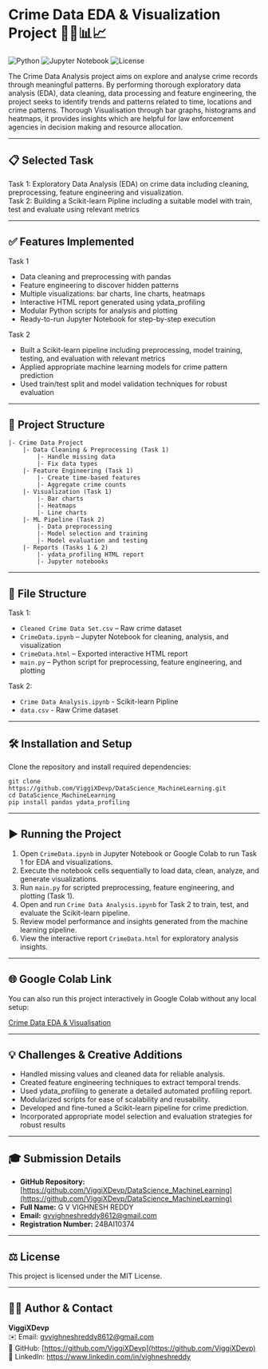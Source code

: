 # Crime Data EDA & Visualization Project 🧑‍💻📊📈

![Python](https://img.shields.io/badge/Python-3.7+-blue) ![Jupyter Notebook](https://img.shields.io/badge/Jupyter-Notebook-orange.svg) ![License](https://img.shields.io/badge/License-MIT-green)

The Crime Data Analysis project aims on explore and analyse crime records through meaningful patterns. By performing thorough exploratory data analysis (EDA), data cleaning, data processing and feature engineering, the project seeks to identify trends and patterns related to time, locations and crime patterns. Thorough Visualisation through bar graphs, histograms and heatmaps, it provides insights which are helpful for law enforcement agencies in decision making and resource allocation.

---

## 📋 Selected Task

Task 1: Exploratory Data Analysis (EDA) on crime data including cleaning, preprocessing, feature engineering and visualization.  
Task 2: Building a Scikit-learn Pipline including a suitable model with train, test and evaluate using relevant metrics

---

## ✅  Features Implemented
Task 1  

- Data cleaning and preprocessing with pandas  
- Feature engineering to discover hidden patterns  
- Multiple visualizations: bar charts, line charts, heatmaps  
- Interactive HTML report generated using ydata_profiling  
- Modular Python scripts for analysis and plotting  
- Ready-to-run Jupyter Notebook for step-by-step execution     

Task 2

- Built a Scikit-learn pipeline including preprocessing, model training, testing, and evaluation with relevant metrics  
- Applied appropriate machine learning models for crime pattern prediction   
- Used train/test split and model validation techniques for robust evaluation 
---
## 📂 Project Structure
```
|- Crime Data Project
    |- Data Cleaning & Preprocessing (Task 1)
        |- Handle missing data  
        |- Fix data types  
    |- Feature Engineering (Task 1)
        |- Create time-based features  
        |- Aggregate crime counts  
    |- Visualization (Task 1)
        |- Bar charts  
        |- Heatmaps  
        |- Line charts  
    |- ML Pipeline (Task 2)
        |- Data preprocessing  
        |- Model selection and training  
        |- Model evaluation and testing  
    |- Reports (Tasks 1 & 2)
        |- ydata_profiling HTML report  
        |- Jupyter notebooks  

```
---

## 📁 File Structure
Task 1:  
- `Cleaned Crime Data Set.csv` – Raw crime dataset  
- `CrimeData.ipynb` – Jupyter Notebook for cleaning, analysis, and visualization  
- `CrimeData.html` – Exported interactive HTML report  
- `main.py` – Python script for preprocessing, feature engineering, and plotting
    
Task 2:  

- `Crime Data Analysis.ipynb` - Scikit-learn Pipline  
- `data.csv` - Raw Crime dataset  
---

## 🛠️ Installation and Setup

Clone the repository and install required dependencies:
```
git clone https://github.com/ViggiXDevp/DataScience_MachineLearning.git  
cd DataScience_MachineLearning  
pip install pandas ydata_profiling  
```
---

## ▶️ Running the Project

1. Open `CrimeData.ipynb` in Jupyter Notebook or Google Colab to run Task 1 for EDA and visualizations.  
2. Execute the notebook cells sequentially to load data, clean, analyze, and generate visualizations.  
3. Run `main.py` for scripted preprocessing, feature engineering, and plotting (Task 1).  
4. Open and run `Crime Data Analysis.ipynb` for Task 2 to train, test, and evaluate the Scikit-learn pipeline.  
5. Review model performance and insights generated from the machine learning pipeline.  
6. View the interactive report `CrimeData.html` for exploratory analysis insights.  

---

## 🌐 Google Colab Link  
You can also run this project interactively in Google Colab without any local setup:

[Crime Data EDA & Visualisation](https://colab.research.google.com/drive/1rwT2S8ERgeza5Up97Rss1mS-mrTl4PHY?usp=sharing)

---

## 💡 Challenges & Creative Additions

- Handled missing values and cleaned data for reliable analysis.  
- Created feature engineering techniques to extract temporal trends.  
- Used ydata_profiling to generate a detailed automated profiling report.  
- Modularized scripts for ease of scalability and reusability.
- Developed and fine-tuned a Scikit-learn pipeline for crime prediction.  
- Incorporated appropriate model selection and evaluation strategies for robust results   

---

## 🎓 Submission Details

- **GitHub Repository:** [https://github.com/ViggiXDevp/DataScience_MachineLearning](https://github.com/ViggiXDevp/DataScience_MachineLearning)  
- **Full Name:** G V VIGHNESH REDDY 
- **Email:** gvvighneshreddy8612@gmail.com  
- **Registration Number:** 24BAI10374 

---

## ⚖️ License

This project is licensed under the MIT License.

---

## 🧑‍💻 Author & Contact

**ViggiXDevp**  
✉️ Email: gvvighneshreddy8612@gmail.com  
🐙 GitHub: [https://github.com/ViggiXDevp](https://github.com/ViggiXDevp)  
🔗 LinkedIn: https://www.linkedin.com/in/vighneshreddy


